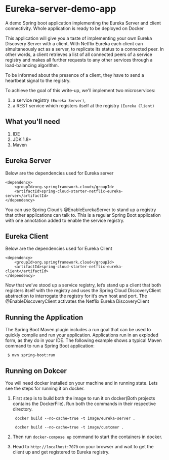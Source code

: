 # Eureka-server-demo-app
A demo Spring boot application implementing the Eureka Server and client connectivity. Whole application is ready to be deployed on Docker

This application will give you a taste of implementing your own Eureka Discovery Server with a client. With Netflix Eureka each client can simultaneously act as a server, to replicate its status to a connected peer. In other words, a client retrieves a list of all connected peers of a service registry and makes all further requests to any other services through a load-balancing algorithm.   

To be informed about the presence of a client, they have to send a heartbeat signal to the registry.

To achieve the goal of this write-up, we'll implement two microservices:

1. a service registry `(Eureka Server)`,
2. a REST service which registers itself at the registry `(Eureka Client)`

## What you'll need

1. IDE
2. JDK 1.8+
3. Maven


## Eureka Server

Below are the dependencies used for Eureka server

	<dependency>
		<groupId>org.springframework.cloud</groupId>
		<artifactId>spring-cloud-starter-netflix-eureka-server</artifactId>
	</dependency>

You can use Spring Cloud’s @EnableEurekaServer to stand up a registry that other applications can talk to. This is a regular Spring Boot application with one annotation added to enable the service registry.

## Eureka Client

Below are the dependencies used for Eureka Client

	<dependency>
		<groupId>org.springframework.cloud</groupId>
		<artifactId>spring-cloud-starter-netflix-eureka-client</artifactId>
	</dependency>
  
Now that we’ve stood up a service registry, let’s stand up a client that both registers itself with the registry and uses the Spring Cloud DiscoveryClient abstraction to interrogate the registry for it’s own host and port. The @EnableDiscoveryClient activates the Netflix Eureka DiscoveryClient 


## Running the Application

The Spring Boot Maven plugin includes a run goal that can be used to quickly compile and run your application. Applications run in an exploded form, as they do in your IDE. The following example shows a typical Maven command to run a Spring Boot application:

     $ mvn spring-boot:run


## Running on Dokcer

You will need docker installed on your machine and in running state. Lets see the steps for running it on docker.

1. First step is to build both the image to run it on docker(Both projects contains the DockerFile). Run both the commands in their respective directory.
  
        docker build --no-cache=true -t image/eureka-server .
  
        docker build --no-cache=true -t image/customer .
2. Then run `docker-compose up` command to start the containers in docker.
3. Head to `http://localhost:7070` on your browser and wait to get the client up and get registered to Eureka registry.
